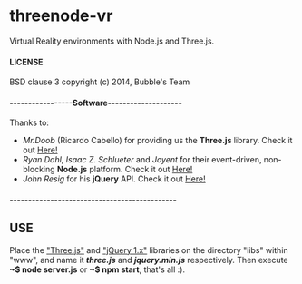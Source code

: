 threenode-vr
============

Virtual Reality environments with Node.js and Three.js.

#### LICENSE

BSD clause 3 copyright (c) 2014, Bubble's Team

#### -----------------Software--------------------

Thanks to:
- _Mr.Doob_ (Ricardo Cabello) for providing us the **Three.js** library. Check it out [Here!](http://threejs.org)
- _Ryan Dahl_, _Isaac Z. Schlueter_ and _Joyent_ for their event-driven, non-blocking **Node.js** platform. Check it out [Here!](http://nodejs.org)
- _John Resig_ for his **jQuery** API. Check it out [Here!](http://jquery.com)

#### ---------------------------------------------

## USE
Place the ["Three.js"](http://github.com/mrdoob/three.js/zipball/master) and ["jQuery 1.x"](http://jquery.com/download/) libraries on the directory "libs" within "www", and name it _**three.js**_ and _**jquery.min.js**_ respectively. Then execute **~$ node server.js** or **~$ npm start**, that's all :).
